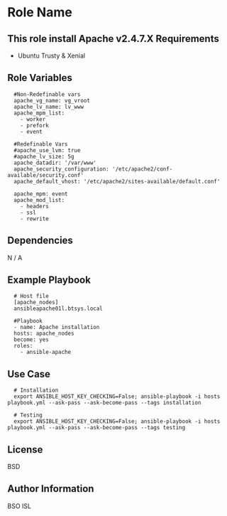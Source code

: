 Role Name
=========

This role install Apache v2.4.7.X
Requirements
------------

- Ubuntu Trusty & Xenial

Role Variables
--------------
      #Non-Redefinable vars
      apache_vg_name: vg_vroot
      apache_lv_name: lv_www
      apache_mpm_list:
        - worker
        - prefork
        - event

      #Redefinable Vars
      #apache_use_lvm: true
      #apache_lv_size: 5g
      apache_datadir: '/var/www'
      apache_security_configuration: '/etc/apache2/conf-available/security.conf'
      apache_default_vhost: '/etc/apache2/sites-available/default.conf'

      apache_mpm: event
      apache_mod_list:
        - headers
        - ssl
        - rewrite



Dependencies
------------

N / A


Example Playbook
----------------
      # Host file
      [apache_nodes]
      ansibleapache01l.btsys.local

      #Playbook
      - name: Apache installation
      hosts: apache_nodes
      become: yes
      roles:
        - ansible-apache


Use Case
----------------
      # Installation
      export ANSIBLE_HOST_KEY_CHECKING=False; ansible-playbook -i hosts playbook.yml --ask-pass --ask-become-pass --tags installation

      # Testing
      export ANSIBLE_HOST_KEY_CHECKING=False; ansible-playbook -i hosts playbook.yml --ask-pass --ask-become-pass --tags testing

License
-------

BSD

Author Information
------------------

BSO ISL
